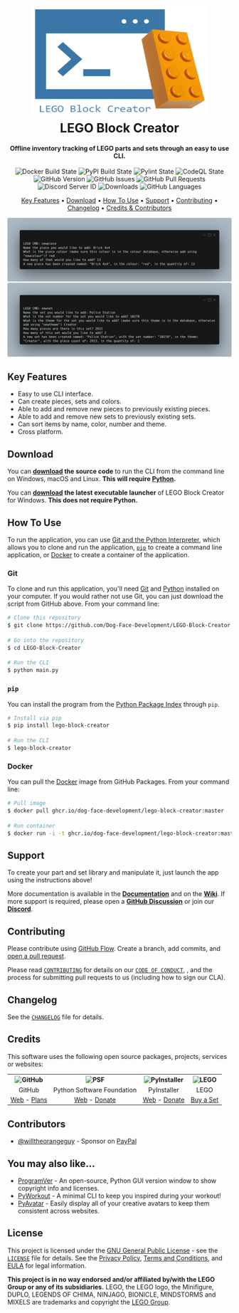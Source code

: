 <!-- Logo -->
<h1 align="center">
  <img src="https://raw.githubusercontent.com/Dog-Face-Development/LEGO-Block-Creator/master/docs/images/logo.png" height="250px" width="400px" alt="LEGO Block Creator">
  <br>
  LEGO Block Creator
  <br>
</h1>

<!-- Copy -->
<h4 align="center">Offline inventory tracking of LEGO parts and sets through an easy to use CLI.</h4>

<!-- Badges -->
<div align="center">
  <!-- Stability -->
  <img alt="Docker Build State" src="https://github.com/Dog-Face-Development/LEGO-Block-Creator/actions/workflows/docker-publish.yml/badge.svg">
  <!-- Stability -->
  <img alt="PyPI Build State" src="https://github.com/Dog-Face-Development/LEGO-Block-Creator/actions/workflows/push-to-pypi.yml/badge.svg">
  <!-- Stability -->
  <img alt="Pylint State" src="https://github.com/Dog-Face-Development/LEGO-Block-Creator/actions/workflows/pylint.yml/badge.svg">
  <!-- CodeQL -->
  <img alt="CodeQL State" src="https://github.com/Dog-Face-Development/LEGO-Block-Creator/actions/workflows/codeql-analysis.yml/badge.svg">
  <!-- Version -->
  <img alt="GitHub Version" src="https://img.shields.io/github/v/release/Dog-Face-Development/LEGO-Block-Creator?include_prereleases">
  <!-- Issues -->
  <img alt="GitHub Issues" src="https://img.shields.io/github/issues/Dog-Face-Development/LEGO-Block-Creator">
  <!-- Pull Requests -->
  <img alt="GitHub Pull Requests" src="https://img.shields.io/github/issues-pr/Dog-Face-Development/LEGO-Block-Creator">
  <!-- Discord -->
  <img alt="Discord Server ID" src="https://img.shields.io/discord/961502230521978920">
  <!-- Downloads -->
  <img alt="Downloads" src="https://img.shields.io/github/downloads/Dog-Face-Development/LEGO-Block-Creator/total">
  <!-- Language Count -->
  <img alt="GitHub Languages" src="https://img.shields.io/github/languages/count/Dog-Face-Development/LEGO-Block-Creator">
</div>

<!-- Navigation -->
<p align="center">
  <a href="#key-features">Key Features</a> •
  <a href="#download">Download</a> •
  <a href="#how-to-use">How To Use</a> •
  <a href="#support">Support</a> •
  <a href="#contributing">Contributing</a> •
  <a href="#changelog">Changelog</a> •
  <a href="#credits">Credits & Contributors</a>
</p>

<!-- Screenshot(s) -->
![screenshot](https://raw.githubusercontent.com/Dog-Face-Development/LEGO-Block-Creator/master/docs/images/newpiece.png)
![screenshot](https://raw.githubusercontent.com/Dog-Face-Development/LEGO-Block-Creator/master/docs/images/newset.png)

## Key Features

* Easy to use CLI interface.
* Can create pieces, sets and colors.
* Able to add and remove new pieces to previously existing pieces.
* Able to add and remove new sets to previously existing sets.
* Can sort items by name, color, number and theme.
* Cross platform.

## Download

You can **[download](https://github.com/Dog-Face-Development/LEGO-Block-Creator/releases/latest) the source code** to run the CLI from the command line on Windows, macOS and Linux. **This will require [Python](https://www.python.org/downloads/).**

You can **[download](https://github.com/Dog-Face-Development/LEGO-Block-Creator/releases/latest) the latest executable launcher** of LEGO Block Creator for Windows. **This does not require Python.**

## How To Use

To run the application, you can use [Git and the Python Interpreter](https://github.com/Dog-Face-Development/LEGO-Block-Creator/main/README.md#git), which allows you to clone and run the application, [`pip`](https://github.com/Dog-Face-Development/LEGO-Block-Creator/main/README.md#pip) to create a command line application, or [Docker](https://github.com/Dog-Face-Development/LEGO-Block-Creator/main/README.md#docker) to create a container of the application.

### Git

To clone and run this application, you'll need [Git](https://git-scm.com/downloads) and [Python](https://www.python.org/downloads/) installed on your computer. If you would rather not use Git, you can just download the script from GitHub above. From your command line:

```bash
# Clone this repository
$ git clone https://github.com/Dog-Face-Development/LEGO-Block-Creator

# Go into the repository
$ cd LEGO-Block-Creator

# Run the CLI
$ python main.py
```

### `pip`

You can install the program from the [Python Package Index](https://pypi.org/project/LEGO-Block-Creator/) through `pip`.

```bash
# Install via pip
$ pip install lego-block-creator

# Run the CLI
$ lego-block-creator
```

### Docker

You can pull the [Docker](https://www.docker.com/) image from GitHub Packages. From your command line:

```bash
# Pull image
$ docker pull ghcr.io/dog-face-development/lego-block-creator:master

# Run container
$ docker run -i -t ghcr.io/dog-face-development/lego-block-creator:master python send.py
```

## Support

To create your part and set library and manipulate it, just launch the app using the instructions above!

More documentation is available in the **[Documentation](https://github.com/Dog-Face-Development/LEGO-Block-Creator/tree/main/docs)** and on the **[Wiki](https://github.com/Dog-Face-Development/LEGO-Block-Creator/wiki)**. If more support is required, please open a **[GitHub Discussion](https://github.com/Dog-Face-Development/LEGO-Block-Creator/discussions/new)** or join our **[Discord](https://discord.gg/hnKjsBcpBR)**.

## Contributing

Please contribute using [GitHub Flow](https://guides.github.com/introduction/flow). Create a branch, add commits, and [open a pull request](https://github.com/Dog-Face-Development/LEGO-Block-Creator/compare).

Please read [`CONTRIBUTING`](CONTRIBUTING.md) for details on our [`CODE OF CONDUCT`](CODE_OF_CONDUCT.md), , and the process for submitting pull requests to us (including how to sign our CLA).

## Changelog

See the [`CHANGELOG`](CHANGELOG.md) file for details.

## Credits

This software uses the following open source packages, projects, services or websites:

<!-- Credits Table -->
<table>
  <tr>
    <th align="center"><img src="https://applets.imgix.net/https%3A%2F%2Fassets.ifttt.com%2Fimages%2Fchannels%2F2107379463%2Ficons%2Fmonochrome_large.png?w=240&h=240&s=8a19bbc158996d098e2fb18310ba7f33" width="150" height="150" alt="GitHub"/></th>
    <th align="center"><img src="https://upload.wikimedia.org/wikipedia/commons/thumb/c/c3/Python-logo-notext.svg/182px-Python-logo-notext.svg.png" width="150" height="150" alt="PSF"/></th>
    <th align="center"><img src="https://pyinstaller.readthedocs.io/en/v4.2/_static/pyinstaller-draft1a.ico" width="150" height="150" alt="PyInstaller"/></th>
    <th align="center"><img src="https://upload.wikimedia.org/wikipedia/commons/thumb/2/24/LEGO_logo.svg/2048px-LEGO_logo.svg.png" width="150" height="150" alt="LEGO"/></th>
  </tr>
  <tr>
    <td align="center">GitHub</td>
    <td align="center">Python Software Foundation</td>
    <td align="center">PyInstaller</td>
    <td align="center">LEGO</td>
  </tr>
  <tr>
    <td align="center"><a href="https://github.com/">Web</a> - <a href="https://github.com/pricing">Plans</a></td>
    <td align="center"><a href="https://www.python.org/">Web</a> - <a href="https://psfmember.org/civicrm/contribute/transact?reset=1&id=2">Donate</a></td>
    <td align="center"><a href="https://pyinstaller.readthedocs.io/en/stable/">Web</a> - <a href="https://www.pyinstaller.org/funding.html#funding-by-individuals">Donate</a></td>
    <td align="center"><a href="https://www.lego.com/">Buy a Set</a></td>
  </tr>
</table>

## Contributors

* [@willtheorangeguy](https://github.com/willtheorangeguy) - Sponsor on [PayPal](https://paypal.me/wvdg44?country.x=CA&locale.x=en_US)

## You may also like...

* [ProgramVer](https://github.com/Dog-Face-Development/ProgramVer) - An open-source, Python GUI version window to show copyright info and licenses.
* [PyWorkout](https://github.com/Dog-Face-Development/PyWorkout) - A minimal CLI to keep you inspired during your workout!
* [PyAvatar](https://github.com/Dog-Face-Development/PyAvatar) - Easily display all of your creative avatars to keep them consistent across websites.

## License

This project is licensed under the [GNU General Public License](https://www.gnu.org/licenses/gpl-3.0.en.html) - see the [`LICENSE`](LICENSE.md) file for details. See the [Privacy Policy](https://github.com/Dog-Face-Development/LEGO-Block-Creator/blob/master/docs/legal/PRIVACY.md), [Terms and Conditions](https://github.com/Dog-Face-Development/LEGO-Block-Creator/blob/master/docs/legal/TERMS.md), and [EULA](https://github.com/Dog-Face-Development/LEGO-Block-Creator/blob/master/docs/legal/EULA.md) for legal information.

**This project is in no way endorsed and/or affiliated by/with the LEGO Group or any of its subsidiaries.** LEGO, the LEGO logo, the Minifigure, DUPLO, LEGENDS OF CHIMA, NINJAGO, BIONICLE, MINDSTORMS and MIXELS are trademarks and copyright the [LEGO Group](https://www.lego.com/en-ca/legal/).

